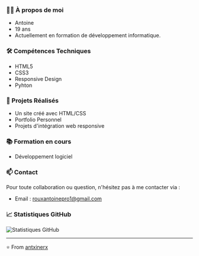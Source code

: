 ### 👨‍🎓 À propos de moi
- Antoine
- 19 ans
- Actuellement en formation de développement informatique. 
### 🛠️ Compétences Techniques
- HTML5
- CSS3
- Responsive Design
- Pyhton
### 🚀 Projets Réalisés
- Un site créé avec HTML/CSS
- Portfolio Personnel
- Projets d'intégration web responsive
### 📚 Formation en cours
- Développement logiciel
### 📫 Contact
Pour toute collaboration ou question, n'hésitez pas à me contacter via :
- Email : rouxantoinepro1@gmail.com

### 📈 Statistiques GitHub
![Statistiques GitHub](https://github-readme-stats.vercel.app/api?username=antxinerx&show_icons=true&theme=radical)

---
⭐️ From [antxinerx](https://github.com/antxinerx)

